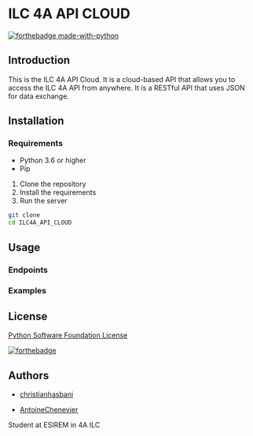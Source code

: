 # ILC 4A API CLOUD


[![forthebadge made-with-python](http://ForTheBadge.com/images/badges/made-with-python.svg)](https://www.python.org/)

## Introduction

This is the ILC 4A API Cloud. It is a cloud-based API that allows you to access the ILC 4A API from anywhere. It is a RESTful API that uses JSON for data exchange.

## Installation

### Requirements

- Python 3.6 or higher
- Pip

1. Clone the repository
2. Install the requirements
3. Run the server

```bash
git clone
cd ILC4A_API_CLOUD
```

## Usage

### Endpoints

### Examples

## License

[Python Software Foundation License](https://docs.python.org/3/license.html)

[![forthebadge](http://ForTheBadge.com/images/badges/built-with-love.svg)](http://ForTheBadge.com)

## Authors

- [christianhasbani](https://github.com/ChristianHasbani)

- [AntoineChenevier](https://github.com/antoine-chenevier)

Student at ESIREM in 4A ILC
